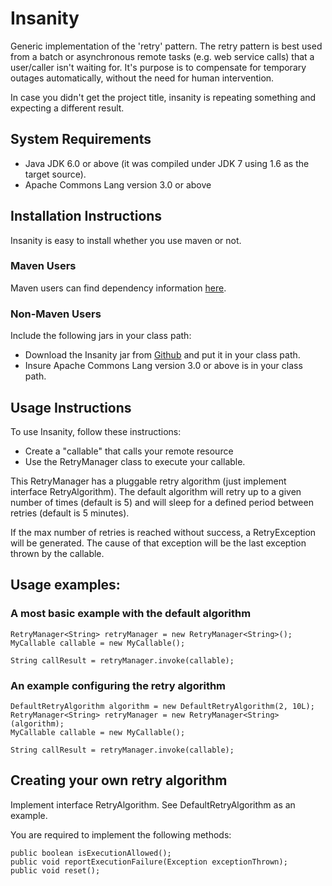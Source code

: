 # Insanity
Generic implementation of the 'retry' pattern.  The retry pattern is best used from a batch or asynchronous remote tasks (e.g. web service calls) that a user/caller isn't waiting for.  It's purpose is to compensate for temporary outages automatically, without the need for human intervention.

In case you didn't get the project title, insanity is repeating something and expecting a different result.

## System Requirements
* Java JDK 6.0 or above (it was compiled under JDK 7 using 1.6 as the target source).
* Apache Commons Lang version 3.0 or above  

## Installation Instructions  
Insanity is easy to install whether you use maven or not.

### Maven Users  
Maven users can find dependency information [here](http://search.maven.org/#search%7Cga%7C1%7Ca%3A%22Insanity%22).

### Non-Maven Users  
Include the following jars in your class path:  
* Download the Insanity jar from [Github](https://github.com/Derek-Ashmore/Insanity/releases) and put it in your class path.  
* Insure Apache Commons Lang version 3.0 or above is in your class path.  

## Usage Instructions
To use Insanity, follow these instructions:  
* Create a "callable" that calls your remote resource
* Use the RetryManager class to execute your callable.

This RetryManager has a pluggable retry algorithm (just implement interface RetryAlgorithm).  The default algorithm will
retry up to a given number of times (default is 5) and will sleep for a defined period between retries (default is 5 minutes).  

If the max number of retries is reached without success, a RetryException will be generated.  The cause of that exception will be the last exception thrown by the callable.

## Usage examples:

### A most basic example with the default algorithm
```  
RetryManager<String> retryManager = new RetryManager<String>();  
MyCallable callable = new MyCallable();  

String callResult = retryManager.invoke(callable);
```  

### An example configuring the retry algorithm  
```  
DefaultRetryAlgorithm algorithm = new DefaultRetryAlgorithm(2, 10L);
RetryManager<String> retryManager = new RetryManager<String>(algorithm);  
MyCallable callable = new MyCallable();  

String callResult = retryManager.invoke(callable);
```  

## Creating your own retry algorithm
Implement interface RetryAlgorithm.  See DefaultRetryAlgorithm as an example.  

You are required to implement the following methods:

```  
public boolean isExecutionAllowed();  
public void reportExecutionFailure(Exception exceptionThrown);  
public void reset();    

```  

